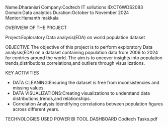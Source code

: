 Name:Dharanisri
Company:Codtech IT sollutions 
ID:CT6WDS2083
Domain:Data analytics
Duration:October to November 2024
Mentor:Hemanth makkala

OVERVIEW OF THE PROJECT

Project:Exploratory Data analysis(EDA) on world population dataset

OBJECTIVE
The objective of this project is to perform exploratory Data analysis(EDA) on a dataset containing population data from 2006 to 2024 for contries around the world.
The aim is to uncover insights into population trends,distributions,correlations,and outliers through visualizations.

KEY ACTIVITIES
* DATA CLEANING:Ensuring the dataset is free from inconsistencies and missing values.
* DATA VISUALIZATIONS:Creating visualizations to understand data distributions,trends,and relationships.
* Correlation Analysis:Idendifying correlations between population figures across different years.

TECHNOLOGIES USED
POWER BI TOOL
DASHBOARD 
Codtech Tasks.pdf

